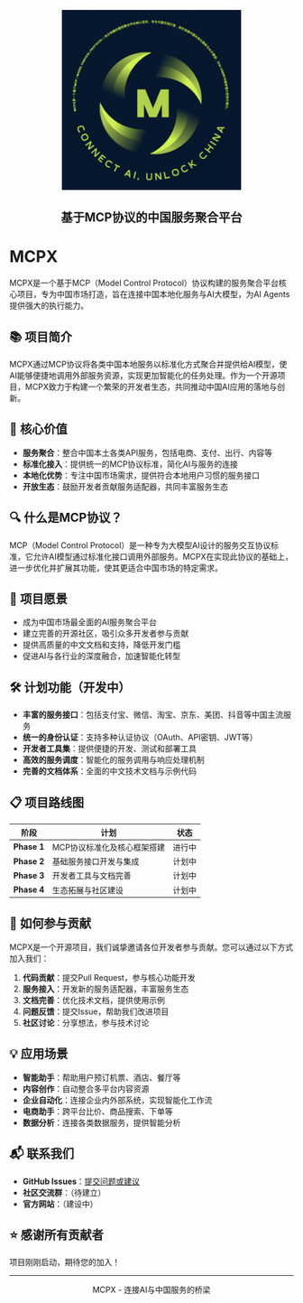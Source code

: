 <p align="center">
  <img src="./docs/logo/mcpx@2x.png" width="318px" alt="MCPX Logo" />
</p>

<h2 align="center">
  基于MCP协议的中国服务聚合平台
</h2>

# MCPX

MCPX是一个基于MCP（Model Control Protocol）协议构建的服务聚合平台核心项目，专为中国市场打造，旨在连接中国本地化服务与AI大模型，为AI Agents提供强大的执行能力。

## 📚 项目简介

MCPX通过MCP协议将各类中国本地服务以标准化方式聚合并提供给AI模型，使AI能够便捷地调用外部服务资源，实现更加智能化的任务处理。作为一个开源项目，MCPX致力于构建一个繁荣的开发者生态，共同推动中国AI应用的落地与创新。

## 🌟 核心价值

- **服务聚合**：整合中国本土各类API服务，包括电商、支付、出行、内容等
- **标准化接入**：提供统一的MCP协议标准，简化AI与服务的连接
- **本地化优势**：专注中国市场需求，提供符合本地用户习惯的服务接口
- **开放生态**：鼓励开发者贡献服务适配器，共同丰富服务生态

## 🔍 什么是MCP协议？

MCP（Model Control Protocol）是一种专为大模型AI设计的服务交互协议标准，它允许AI模型通过标准化接口调用外部服务。MCPX在实现此协议的基础上，进一步优化并扩展其功能，使其更适合中国市场的特定需求。

## 🚀 项目愿景

- 成为中国市场最全面的AI服务聚合平台
- 建立完善的开源社区，吸引众多开发者参与贡献
- 提供高质量的中文文档和支持，降低开发门槛
- 促进AI与各行业的深度融合，加速智能化转型

## 🛠️ 计划功能（开发中）

- **丰富的服务接口**：包括支付宝、微信、淘宝、京东、美团、抖音等中国主流服务
- **统一的身份认证**：支持多种认证协议（OAuth、API密钥、JWT等）
- **开发者工具集**：提供便捷的开发、测试和部署工具
- **高效的服务调度**：智能化的服务调用与响应处理机制
- **完善的文档体系**：全面的中文技术文档与示例代码

## 📋 项目路线图

| 阶段 | 计划 | 状态 |
|------|------|------|
| **Phase 1** | MCP协议标准化及核心框架搭建 | 进行中 |
| **Phase 2** | 基础服务接口开发与集成 | 计划中 |
| **Phase 3** | 开发者工具与文档完善 | 计划中 |
| **Phase 4** | 生态拓展与社区建设 | 计划中 |

## 🤝 如何参与贡献

MCPX是一个开源项目，我们诚挚邀请各位开发者参与贡献。您可以通过以下方式加入我们：

1. **代码贡献**：提交Pull Request，参与核心功能开发
2. **服务接入**：开发新的服务适配器，丰富服务生态
3. **文档完善**：优化技术文档，提供使用示例
4. **问题反馈**：提交Issue，帮助我们改进项目
5. **社区讨论**：分享想法，参与技术讨论

## 💡 应用场景

- **智能助手**：帮助用户预订机票、酒店、餐厅等
- **内容创作**：自动整合多平台内容资源
- **企业自动化**：连接企业内外部系统，实现智能化工作流
- **电商助手**：跨平台比价、商品搜索、下单等
- **数据分析**：连接各类数据服务，提供智能分析

## 📬 联系我们

- **GitHub Issues**：[提交问题或建议](https://github.com/your-org/mcpx/issues)
- **社区交流群**：（待建立）
- **官方网站**：（建设中）

## ⭐ 感谢所有贡献者

项目刚刚启动，期待您的加入！

---

<p align="center">MCPX - 连接AI与中国服务的桥梁</p>
